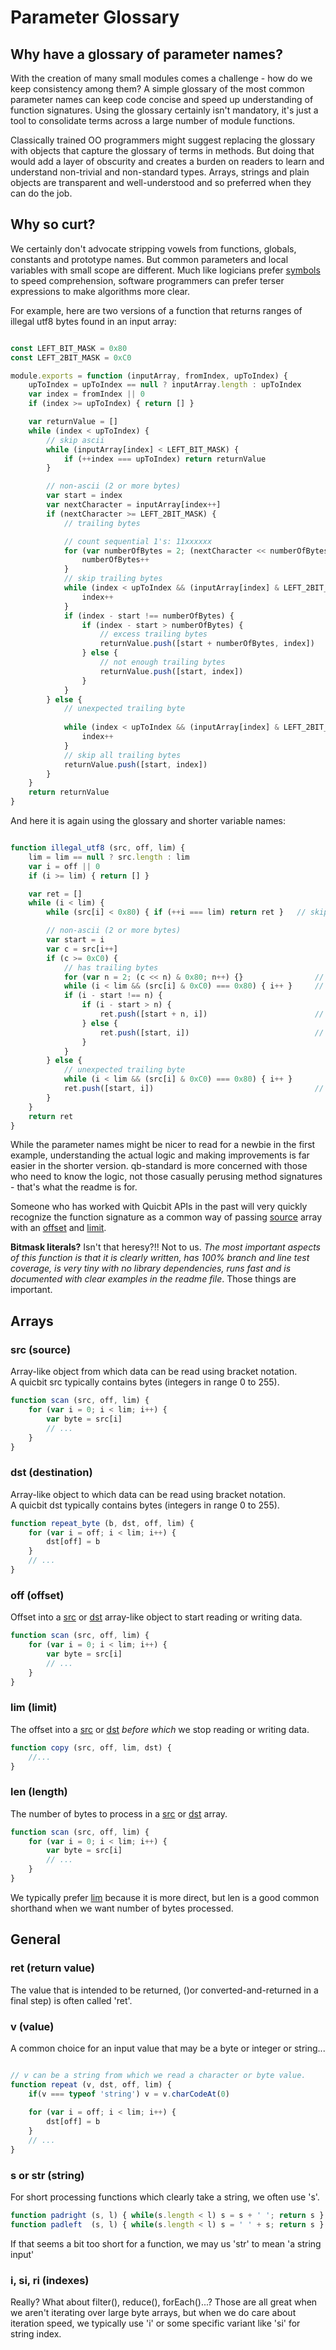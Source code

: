 # Parameter Glossary

## Why have a glossary of parameter names?

With the creation of many small modules comes a challenge - how do we
keep consistency among them?  A simple glossary of the most common 
parameter names can keep code concise and speed up understanding of
function signatures.  Using the glossary certainly isn't mandatory, it's just
a tool to consolidate terms across a large number of module functions.

Classically trained OO programmers might suggest replacing the glossary
with objects that capture the glossary of terms in methods.  But doing 
that would add a layer of obscurity and creates a burden on readers 
to learn and understand non-trivial and non-standard types.  Arrays, strings 
and plain objects are transparent and well-understood and so preferred when 
they can do the job.

## Why so curt?

We certainly don't advocate stripping vowels from
functions, globals, constants and prototype names.  But common parameters and local
variables with small scope are different.  Much like logicians prefer 
[symbols](https://en.wikipedia.org/wiki/List_of_logic_symbols) to speed comprehension,
software programmers can prefer terser expressions to make algorithms 
more clear.

For example, here are two versions of a function that returns ranges of
illegal utf8 bytes found in an input array:

```js

const LEFT_BIT_MASK = 0x80
const LEFT_2BIT_MASK = 0xC0

module.exports = function (inputArray, fromIndex, upToIndex) {
    upToIndex = upToIndex == null ? inputArray.length : upToIndex
    var index = fromIndex || 0
    if (index >= upToIndex) { return [] }

    var returnValue = []
    while (index < upToIndex) {
        // skip ascii
        while (inputArray[index] < LEFT_BIT_MASK) {
            if (++index === upToIndex) return returnValue
        }

        // non-ascii (2 or more bytes)
        var start = index
        var nextCharacter = inputArray[index++]
        if (nextCharacter >= LEFT_2BIT_MASK) {
            // trailing bytes

            // count sequential 1's: 11xxxxxx
            for (var numberOfBytes = 2; (nextCharacter << numberOfBytes) & LEFT_BIT_MASK; ) {
                numberOfBytes++
            }
            // skip trailing bytes
            while (index < upToIndex && (inputArray[index] & LEFT_2BIT_MASK) === LEFT_BIT_MASK) {
                index++
            }
            if (index - start !== numberOfBytes) {
                if (index - start > numberOfBytes) {
                    // excess trailing bytes
                    returnValue.push([start + numberOfBytes, index])
                } else {
                    // not enough trailing bytes
                    returnValue.push([start, index])
                }
            }
        } else {
            // unexpected trailing byte
            
            while (index < upToIndex && (inputArray[index] & LEFT_2BIT_MASK) === LEFT_BIT_MASK) {
                index++
            }
            // skip all trailing bytes
            returnValue.push([start, index])
        }
    }
    return returnValue
}

```

And here it is again using the glossary and shorter variable names:

```js

function illegal_utf8 (src, off, lim) {
    lim = lim == null ? src.length : lim
    var i = off || 0
    if (i >= lim) { return [] }

    var ret = []
    while (i < lim) {
        while (src[i] < 0x80) { if (++i === lim) return ret }   // skip ascii

        // non-ascii (2 or more bytes)
        var start = i
        var c = src[i++]
        if (c >= 0xC0) {                                            
            // has trailing bytes        
            for (var n = 2; (c << n) & 0x80; n++) {}                // count sequential 1's: 11xxxxxx
            while (i < lim && (src[i] & 0xC0) === 0x80) { i++ }     // skip trailing bytes
            if (i - start !== n) {                                  
                if (i - start > n) {                                
                    ret.push([start + n, i])                        // excess trailing bytes
                } else {                                            
                    ret.push([start, i])                            // not enough trailing bytes
                }                                                       
            }
        } else {                                                    
            // unexpected trailing byte        
            while (i < lim && (src[i] & 0xC0) === 0x80) { i++ }
            ret.push([start, i])                                    // skip all trailing bytes
        }
    }
    return ret
}

```

While the parameter names might be nicer to read for a newbie in the first 
example, understanding the actual logic and making improvements 
is far easier in the shorter version.  qb-standard is more concerned with
those who need to know the logic, not those casually perusing method signatures -
that's what the readme is for.

Someone who has worked with Quicbit APIs in the past will very quickly recognize
the function signature as a common way of passing [source]() array with an
[offset]() and [limit]().

**Bitmask literals?**  Isn't that heresy?!!  Not to us.  *The most important aspects
of this function is that it is clearly written, has 100% branch and line test coverage, 
is very tiny with no library dependencies, runs fast and is
documented with clear examples in the readme file*.  Those things are important.

## Arrays

### src (source)

Array-like object from which data can be read using bracket notation.  
A quicbit src typically contains bytes (integers in range 0 to 255). 

```js
function scan (src, off, lim) {
    for (var i = 0; i < lim; i++) {
        var byte = src[i]
        // ...
    }
}
```

### dst (destination)

Array-like object to which data can be read using bracket notation.  
A quicbit dst typically contains bytes (integers in range 0 to 255). 

```js
function repeat_byte (b, dst, off, lim) {
    for (var i = off; i < lim; i++) {
        dst[off] = b
    }
    // ...
}
```

### off (offset)

Offset into a [src]() or [dst]() array-like object to start reading or
writing data.

```js
function scan (src, off, lim) {
    for (var i = 0; i < lim; i++) {
        var byte = src[i]
        // ...
    }
}
```

### lim (limit)

The offset into a [src]() or [dst]() *before which* we stop reading or writing data.

```js
function copy (src, off, lim, dst) {
    //...
}
```

### len (length)

The number of bytes to process in a [src]() or [dst]() array.

```js
function scan (src, off, lim) {
    for (var i = 0; i < lim; i++) {
        var byte = src[i]
        // ...
    }
}
```

We typically prefer [lim]() because it is more direct, but len is a good
common shorthand when we want number of bytes processed.


## General

### ret (return value)

The value that is intended to be returned, ()or converted-and-returned 
in a final step) is often called 'ret'.

### v (value)

A common choice for an input value that may be a byte or integer or string...

```js

// v can be a string from which we read a character or byte value.
function repeat (v, dst, off, lim) {
    if(v === typeof 'string') v = v.charCodeAt(0)
    
    for (var i = off; i < lim; i++) {
        dst[off] = b
    }
    // ...
}
```

### s or str (string)

For short processing functions which clearly take a string, we often use 's'.

```javascript
function padright (s, l) { while(s.length < l) s = s + ' '; return s }
function padleft  (s, l) { while(s.length < l) s = ' ' + s; return s }
```

If that seems a bit too short for a function, we may us 'str' to mean 'a string input'



### i, si, ri (indexes)

Really?   What about filter(), reduce(), forEach()...?   Those are 
all great when we aren't iterating over large byte arrays, but when we do
care about iteration speed, we typically use 'i' or some specific variant
like 'si' for string index.


